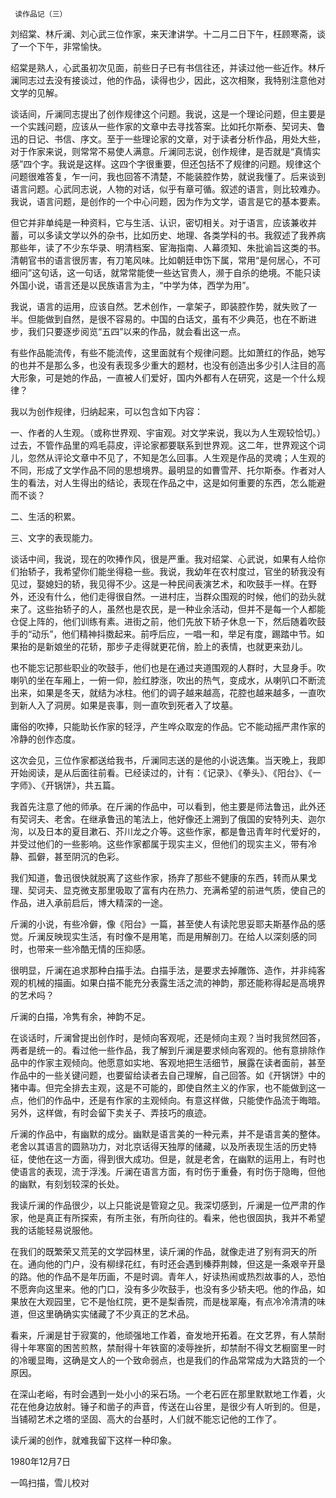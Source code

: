     读作品记（三） 

  刘绍棠、林斤澜、刘心武三位作家，来天津讲学。十二月二日下午，枉顾寒斋，谈了一个下午，非常愉快。 

  绍棠是熟人，心武虽初次见面，前些日子已有书信往还，并读过他一些近作。林斤澜同志过去没有接谈过，他的作品，读得也少，因此，这次相聚，我特别注意他对文学的见解。 

  谈话间，斤澜同志提出了创作规律这个问题。我说，这是一个理论问题，但主要是一个实践问题，应该从一些作家的文章中去寻找答案。比如托尔斯泰、契诃夫、鲁迅的日记、书信、序文。至于一些理论家的文章，对于读者分析作品，用处大些，对于作家来说，则常常不易使人满意。斤澜同志说，创作规律，是否就是“真情实感”四个字。我说是这样。这四个字很重要，但还包括不了规律的问题。规律这个问题很难答复，乍一问，我也回答不清楚，不能装腔作势，就说我懂了。后来谈到语言问题。心武同志说，人物的对话，似乎有章可循。叙述的语言，则比较难办。我说，语言问题，是创作的一个中心问题，因为作为文学，语言是它的基本要素。 

  但它并非单纯是一种资料，它与生活、认识，密切相关。对于语言，应该兼收并蓄，可以多读文学以外的杂书，比如历史、地理、各类学科的书。我叙述了我养病那些年，读了不少东华录、明清档案、宦海指南、人幕须知、朱批谕旨这类的书。清朝官书的语言很厉害，有刀笔风味。比如朝廷申饬下属，常用“是何居心，不可细问”这句话，这一句话，就常常能使一些达官贵人，濒于自杀的绝境。不能只读外国小说，语言还是以民族语言为主，“中学为体，西学为用”。 

  我说，语言的运用，应该自然。艺术创作，一拿架子，即装腔作势，就失败了一半。但能做到自然，是很不容易的。中国的白话文，虽有不少典范，也在不断进步，我们只要逐步阅览“五四”以来的作品，就会看出这一点。 

  有些作品能流传，有些不能流传，这里面就有个规律问题。比如萧红的作品，她写的也并不是那么多，也没有表现多少重大的题材，也没有创造出多少引人注目的高大形象，可是她的作品，一直被人们爱好，国内外都有人在研究，这是一个什么规律？ 

  我以为创作规律，归纳起来，可以包含如下内容： 

  一、作者的人生观。（或称世界观、宇宙观。对文学来说，我以为人生观较恰切。）过去，不管作品里的鸡毛蒜皮，评论家都要联系到世界观。这二年，世界观这个词儿，忽然从评论文章中不见了，不知是怎么回事。人生观是作品的灵魂；人生观的不同，形成了文学作品不同的思想境界。最明显的如曹雪芹、托尔斯泰。作者对人生的看法，对人生得出的结论，表现在作品之中，这是如何重要的东西，怎么能避而不谈？ 

  二、生活的积累。 

  三、文字的表现能力。 

  谈话中间，我说，现在的吹捧作风，很是严重。我对绍棠、心武说，如果有人给你们抬轿子，我希望你们能坐得稳一些。我说，我幼年在农村度过，官坐的轿我没有见过，娶媳妇的轿，我见得不少。这是一种民间表演艺术，和吹鼓手一样。在野外，还没有什么，他们走得很自然。一进村庄，当群众围观的时候，他们的劲头就来了。这些抬轿子的人，虽然也是农民，是一种业余活动，但并不是每一个人都能仓促上阵的，他们训练有素。进街之前，他们先放下轿子休息一下，然后随着吹鼓手的“动乐”，他们精神抖擞起来。前呼后应，一唱一和，举足有度，踢踏中节。如果抬的是新娘坐的花轿，那步子走得就更花俏，脸上的表情，也就更来劲儿。 

  也不能忘记那些职业的吹鼓手，他们也是在通过夹道围观的人群时，大显身手。吹喇叭的坐在车厢上，一俯一仰，脸红脖涨，吹出的热气，变成水，从喇叭口不断流出来，如果是冬天，就结为冰柱。他们的调子越来越高，花腔也越来越多，一直吹到新人入了洞房。如果是丧事，则一直吹到死者入了坟墓。 

  庸俗的吹捧，只能助长作家的轻浮，产生哗众取宠的作品。它不能动摇严肃作家的冷静的创作态度。 

  这次会见，三位作家都送给我书，斤澜同志送的是他的小说选集。当天晚上，我即开始阅读，是从后面往前看。已经读过的，计有：《记录》、《拳头》、《阳台》、《一字师》、《开锅饼》，共五篇。 

  我首先注意了他的师承。在斤澜的作品中，可以看到，他主要是师法鲁迅，此外还有契诃夫、老舍。在继承鲁迅的笔法上，他好像还上溯到了俄国的安特列夫、迦尔洵，以及日本的夏目漱石、芥川龙之介等。这些作家，都是鲁迅青年时代爱好的，并受过他们的一些影响。这些作家都属于现实主义，但他们的现实主义，带有冷静、孤僻，甚至阴沉的色彩。 

  我们知道，鲁迅很快就脱离了这些作家，扬弃了那些不健康的东西，转而从果戈理、契诃夫、显克微支那里吸取了富有内在热力、充满希望的前进气质，使自己的作品，进入承前启后，博大精深的一途。 

  斤澜的小说，有些冷僻，像《阳台》一篇，甚至使人有读陀思妥耶夫斯基作品的感觉。斤澜反映现实生活，有时像不是用笔，而是用解剖刀。在给人以深刻感的同时，也带来一些冷酷无情的压抑感。 

  很明显，斤澜在追求那种白描手法。白描手法，是要求去掉雕饰、造作，并非纯客观的机械的描画。如果白描不能充分表露生活之流的神韵，那还能称得起是高境界的艺术吗？ 

  斤澜的白描，冷隽有余，神韵不足。 

  在谈话时，斤澜曾提出创作时，是倾向客观呢，还是倾向主观？当时我贸然回答，两者是统一的。看过他一些作品，我了解到斤澜是要求倾向客观的。他有意排除作品中的作家主观倾向。他愿意如实地、客观地把生活细节，展露在读者面前，甚至作品中的一些关键问题，也要留给读者去自己理解，自己回答。如《开锅饼》中的猪中毒。但完全排去主观，这是不可能的，即使自然主义的作家，也不能做到这一点，他们的作品中，还是有作家的主观倾向。有意这样做，只能使作品流于晦暗。另外，这样做，有时会留下卖关子、弄技巧的痕迹。 

  斤澜的作品中，有幽默的成分。幽默是语言美的一种元素，并不是语言美的整体。老舍以其语言的圆熟功力，对北京话得天独厚的储藏，以及所表现生活的历史特征，使他在这一方面，得到很大成功。但是，就是老舍，在幽默的运用上，有时也使语言的表现，流于浮浅。斤澜在语言方面，有时伤于重叠，有时伤于隐晦，但他的幽默，有刻划较深的长处。 

  我读斤澜的作品很少，以上只能说是管窥之见。我深切感到，斤澜是一位严肃的作家，他是真正有所探索，有所主张，有所向往的。看来，他也很固执，我并不希望我的话能轻易说服他。 

  在我们的既繁荣又荒芜的文学园林里，读斤澜的作品，就像走进了别有洞天的所在。通向他的门户，没有柳绿花红，有时还会遇到榛莽荆棘，但这是一条艰辛开垦的路。他的作品不是年历画，不是时调。青年人，好读热闹或热烈故事的人，恐怕不愿奔向这里来。他的门口，没有多少吹鼓手，也没有多少轿夫吧。他的作品，如果放在大观园里，它不是怡红院，更不是梨香院，而是栊翠庵，有点冷冷清清的味道，但这里确确实实储藏了不少真正的艺术品。 

  看来，斤澜是甘于寂寞的，他顽强地工作着，奋发地开拓着。在文艺界，有人禁耐得十年寒窗的困苦煎熬，禁耐得十年铁窗的凌辱挫折，却禁耐不得文艺橱窗里一时的冷暖显晦，这确是文人的一个致命弱点，也是我们的作品常常成为大路货的一个原因。 

  在深山老峪，有时会遇到一处小小的采石场。一个老石匠在那里默默地工作着，火花在他身边放射。锤子和凿子的声音，传送在山谷里，是很少有人听到的。但是，当铺砌艺术之塔的坚固、高大的台基时，人们就不能忘记他的工作了。 

  读斤澜的创作，就难我留下这样一种印象。 

  1980年12月7日 

  一鸣扫描，雪儿校对 

